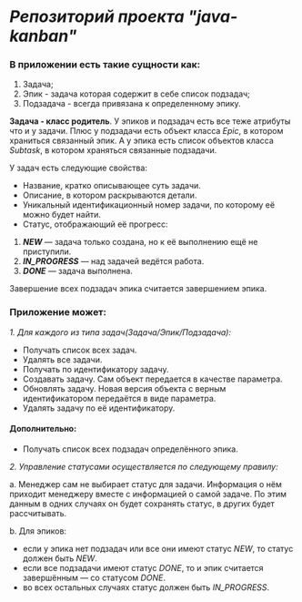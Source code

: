 # _Репозиторий проекта "java-kanban"_

### В приложении есть такие сущности как:
1. Задача;
2. Эпик - задача которая содержит в себе список подзадач;
3. Подзадача - всегда привязана к определенному эпику.

**Задача - класс родитель**. У эпиков и подзадач есть все теже атрибуты что и у задачи.
Плюс у подзадачи есть объект класса _Epic_, в котором храниться связанный эпик.
А у эпика есть список объектов класса _Subtask_, в котором храняться связанные подзадачи.

У задач есть следующие свойства:
* Название, кратко описывающее суть задачи.
* Описание, в котором раскрываются детали.
* Уникальный идентификационный номер задачи, по которому её можно будет найти.
* Статус, отображающий её прогресс:
1. __*NEW*__ — задача только создана, но к её выполнению ещё не приступили.
2. __*IN_PROGRESS*__ — над задачей ведётся работа.
3. __*DONE*__ — задача выполнена.

Завершение всех подзадач эпика считается завершением эпика.

### Приложение может:

_1. Для каждого из типа задач(Задача/Эпик/Подзадача):_

* Получать список всех задач.
* Удалять все задачи.
* Получать по идентификатору задачу.
* Создавать задачу. Сам объект передается в качестве параметра.
* Обновлять задачу. Новая версия объекта с верным идентификатором передаётся в виде параметра.
* Удалять задачу по её идентификатору.

#### Дополнительно:
* Получать список всех подзадач определённого эпика.

_2. Управление статусами осуществляется по следующему правилу:_

 a. Менеджер сам не выбирает статус для задачи. Информация о нём приходит менеджеру вместе с информацией о самой задаче. 
По этим данным в одних случаях он будет сохранять статус, в других будет рассчитывать.

 b. Для эпиков:
* если у эпика нет подзадач или все они имеют статус *NEW*, то статус должен быть *NEW*.
* если все подзадачи имеют статус *DONE*, то и эпик считается завершённым — со статусом *DONE*.
* во всех остальных случаях статус должен быть *IN_PROGRESS*.